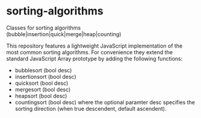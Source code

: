 # sorting-algorithms
Classes for sorting algorithms (bubble|insertion|quick|merge|heap|counting)

This repository features a lightweight JavaScript implementation of the most common sorting algorithms. For convenience they extend the standard JavaScript Array prototype by adding the following functions:

- bubblesort (bool desc)
- insertionsort (bool desc)
- quicksort (bool desc)
- mergesort (bool desc)
- heapsort (bool desc)
- countingsort (bool desc)
where the optional paramter desc specifies the sorting direction (when true descendent, default ascendent).